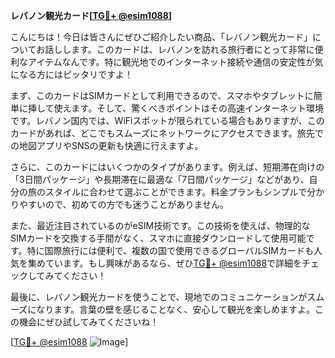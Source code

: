 **レバノン観光カード[[TG💪+ @esim1088](https://t.me/s/esim1088)]**

こんにちは！今日は皆さんにぜひご紹介したい商品、「レバノン観光カード」についてお話しします。このカードは、レバノンを訪れる旅行者にとって非常に便利なアイテムなんです。特に観光地でのインターネット接続や通信の安定性が気になる方にはピッタリですよ！

まず、このカードはSIMカードとして利用できるので、スマホやタブレットに簡単に挿して使えます。そして、驚くべきポイントはその高速インターネット環境です。レバノン国内では、WiFiスポットが限られている場合もありますが、このカードがあれば、どこでもスムーズにネットワークにアクセスできます。旅先での地図アプリやSNSの更新も快適に行えますよ。

さらに、このカードにはいくつかのタイプがあります。例えば、短期滞在向けの「3日間パッケージ」や長期滞在に最適な「7日間パッケージ」などがあり、自分の旅のスタイルに合わせて選ぶことができます。料金プランもシンプルで分かりやすいので、初めての方でも迷うことがありません。

また、最近注目されているのがeSIM技術です。この技術を使えば、物理的なSIMカードを交換する手間がなく、スマホに直接ダウンロードして使用可能です。特に国際旅行には便利で、複数の国で使用できるグローバルSIMカードも人気を集めています。もし興味があるなら、ぜひ[TG💪+ @esim1088](https://t.me/s/esim1088)で詳細をチェックしてみてください！

最後に、レバノン観光カードを使うことで、現地でのコミュニケーションがスムーズになります。言葉の壁を感じることなく、安心して観光を楽しめますよ。この機会にぜひ試してみてくださいね！

[[TG💪+ @esim1088](https://t.me/s/esim1088) ![Image](https://i.postimg.cc/Y0z9fWf4/image.png)]
